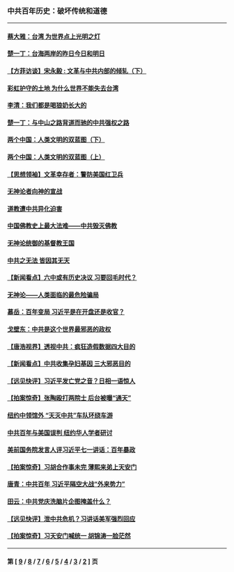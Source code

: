 ### 中共百年历史：破坏传统和道德
---
#### [蔡大雅：台湾 为世界点上光明之灯](../../pages/nf1176114/n13531530.md?03210430) 
#### [楚一丁：台海两岸的昨日今日和明日](../../pages/nf1176114/n13531468.md?03210430) 
#### [【方菲访谈】宋永毅 : 文革与中共内部的倾轧（下）](../../pages/nf1176114/n13486836.md?03210430) 
#### [彩虹护守的土地 为什么世界不能失去台湾](../../pages/nf1176114/n13476849.md?03210430) 
#### [李清：我们都是喝狼奶长大的](../../pages/nf1176114/n13471478.md?03210430) 
#### [楚一丁：与中山之路背道而驰的中共强权之路](../../pages/nf1176114/n13437270.md?03210430) 
#### [两个中国：人类文明的双蓝图（下）](../../pages/nf1176114/n13423132.md?03210430) 
#### [两个中国：人类文明的双蓝图（上）](../../pages/nf1176114/n13422687.md?03210430) 
#### [【思想领袖】文革幸存者：警防美国红卫兵](../../pages/nf1176114/n13339289.md?03210430) 
#### [无神论者向神的宣战](../../pages/nf1176114/n13281535.md?03210430) 
#### [道教遭中共异化迫害](../../pages/nf1176114/n13281463.md?03210430) 
#### [中国佛教史上最大法难——中共毁灭佛教](../../pages/nf1176114/n13281397.md?03210430) 
#### [无神论统御的基督教王国](../../pages/nf1176114/n13281280.md?03210430) 
#### [中共之无法 皆因其无天](../../pages/nf1176114/n13281088.md?03210430) 
#### [【新闻看点】六中或有历史决议 习要回毛时代？](../../pages/nf1176114/n13222895.md?03210430) 
#### [无神论——人类面临的最危险骗局](../../pages/nf1176114/n13196137.md?03210430) 
#### [慕岳：百年变局 习近平是在开盘还是收官？](../../pages/nf1176114/n13206516.md?03210430) 
#### [戈壁东：中共是这个世界最邪恶的政权](../../pages/nf1176114/n13085641.md?03210430) 
#### [【唐浩视界】透视中共：疯狂造假数据四大目的](../../pages/nf1176114/n13080590.md?03210430) 
#### [【新闻看点】中共收集孕妇基因 三大邪恶目的](../../pages/nf1176114/n13077182.md?03210430) 
#### [【远见快评】习近平发亡党之音？日相一语惊人](../../pages/nf1176114/n13074809.md?03210430) 
#### [【拍案惊奇】张陶殴打两院士 后台被曝“通天”](../../pages/nf1176114/n13070496.md?03210430) 
#### [纽约中领馆外 “天灭中共”车队环绕车游](../../pages/nf1176114/n13070693.md?03210430) 
#### [中共百年与美国误判 纽约华人学者研讨](../../pages/nf1176114/n13067969.md?03210430) 
#### [美前国务院发言人评习近平七一讲话：百年暴政](../../pages/nf1176114/n13066986.md?03210430) 
#### [【拍案惊奇】习胡合作事未完 薄熙来弟上天安门](../../pages/nf1176114/n13065867.md?03210430) 
#### [唐青：中共百年 习近平隔空大战“外来势力”](../../pages/nf1176114/n13065976.md?03210430) 
#### [田云：中共党庆洗脑片企图掩盖什么？](../../pages/nf1176114/n13064395.md?03210430) 
#### [【远见快评】泄中共危机？习讲话美军强烈回应](../../pages/nf1176114/n13064269.md?03210430) 
#### [【拍案惊奇】习天安门喊统一 胡锦涛一脸茫然](../../pages/nf1176114/n13063233.md?03210430) 

---
#### 第 [ [9](./9.md?03210430) / [8](./8.md?03210430) / [7](./7.md?03210430) / [6](./6.md?03210430) / [5](./5.md?03210430) / [4](./4.md?03210430) / [3](./3.md?03210430) / [2](./2.md?03210430) ] 页

